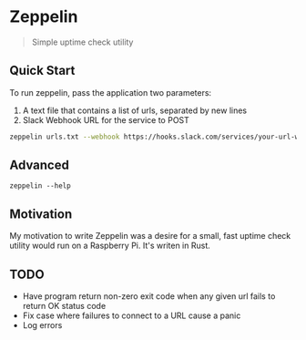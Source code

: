 # Zeppelin

> Simple uptime check utility

## Quick Start 
To run zeppelin, pass the application two parameters: 
1. A text file that contains a list of urls, separated by new lines
2. Slack Webhook URL for the service to POST

```bash
zeppelin urls.txt --webhook https://hooks.slack.com/services/your-url-will-be-unique
```

## Advanced

```
zeppelin --help
```

## Motivation

My motivation to write Zeppelin was a desire for a small, fast uptime check utility would run on a Raspberry Pi. It's writen in Rust. 

## TODO 
- Have program return non-zero exit code when any given url fails to return OK status code 
- Fix case where failures to connect to a URL cause a panic 
- Log errors
